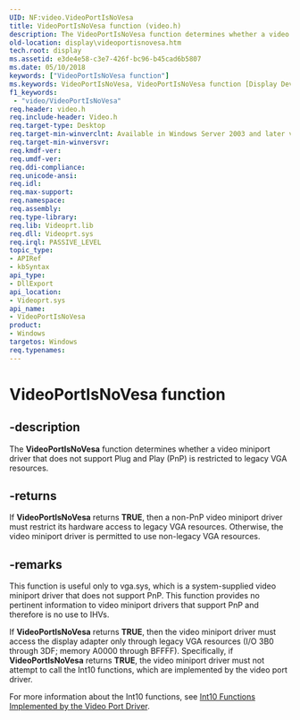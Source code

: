 ```yaml
---
UID: NF:video.VideoPortIsNoVesa
title: VideoPortIsNoVesa function (video.h)
description: The VideoPortIsNoVesa function determines whether a video miniport driver that does not support Plug and Play (PnP) is restricted to legacy VGA resources.
old-location: display\videoportisnovesa.htm
tech.root: display
ms.assetid: e3de4e58-c3e7-426f-bc96-b45cad6b5807
ms.date: 05/10/2018
keywords: ["VideoPortIsNoVesa function"]
ms.keywords: VideoPortIsNoVesa, VideoPortIsNoVesa function [Display Devices], VideoPort_Functions_b3e65276-fa78-4599-a3e1-fa097cd86e70.xml, display.videoportisnovesa, video/VideoPortIsNoVesa
f1_keywords:
 - "video/VideoPortIsNoVesa"
req.header: video.h
req.include-header: Video.h
req.target-type: Desktop
req.target-min-winverclnt: Available in Windows Server 2003 and later versions of the Windows operating systems.
req.target-min-winversvr: 
req.kmdf-ver: 
req.umdf-ver: 
req.ddi-compliance: 
req.unicode-ansi: 
req.idl: 
req.max-support: 
req.namespace: 
req.assembly: 
req.type-library: 
req.lib: Videoprt.lib
req.dll: Videoprt.sys
req.irql: PASSIVE_LEVEL
topic_type:
- APIRef
- kbSyntax
api_type:
- DllExport
api_location:
- Videoprt.sys
api_name:
- VideoPortIsNoVesa
product:
- Windows
targetos: Windows
req.typenames: 
---
```


# VideoPortIsNoVesa function


## -description


The <b>VideoPortIsNoVesa</b> function determines whether a video miniport driver that does not support Plug and Play (PnP) is restricted to legacy VGA resources.


## -returns



If <b>VideoPortIsNoVesa</b> returns <b>TRUE</b>, then a non-PnP video miniport driver must restrict its hardware access to legacy VGA resources. Otherwise, the video miniport driver is permitted to use non-legacy VGA resources.




## -remarks



This function is useful only to vga.sys, which is a system-supplied video miniport driver that does not support PnP. This function provides no pertinent information to video miniport drivers that support PnP and therefore is no use to IHVs.

If <b>VideoPortIsNoVesa</b> returns <b>TRUE</b>, then the video miniport driver must access the display adapter only through legacy VGA resources (I/O 3B0 through 3DF; memory A0000 through BFFFF). Specifically, if <b>VideoPortIsNoVesa</b> returns <b>TRUE</b>, the video miniport driver must not attempt to call the Int10 functions, which are implemented by the video port driver.

For more information about the Int10 functions, see <a href="https://docs.microsoft.com/windows-hardware/drivers/ddi/index">Int10 Functions Implemented by the Video Port Driver</a>. 



